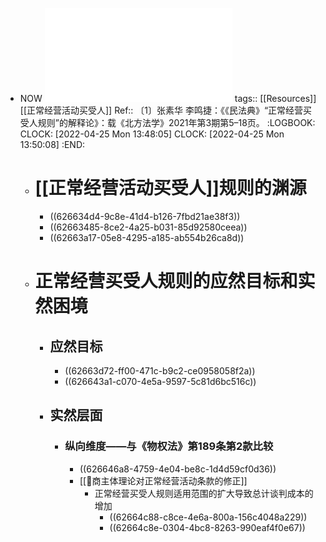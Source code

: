 - NOW ![《民法典》“正常经营买受人规则”的解释论_张素华 (1).pdf](../assets/《民法典》“正常经营买受人规则”的解释论_张素华_(1)_1650864512749_0.pdf)
  tags:: [[Resources]] [[正常经营活动买受人]]
  Ref:: 〔1〕张素华  李鸣捷：《《民法典》“正常经营买受人规则”的解释论》：载《北方法学》2021年第3期第5–18页。
  :LOGBOOK:
  CLOCK: [2022-04-25 Mon 13:48:05]
  CLOCK: [2022-04-25 Mon 13:50:08]
  :END:
	- # [[正常经营活动买受人]]规则的渊源
		- ((626634d4-9c8e-41d4-b126-7fbd21ae38f3))
		- ((62663485-8ce2-4a25-b031-85d92580ceea))
		- ((62663a17-05e8-4295-a185-ab554b26ca8d))
	- # 正常经营买受人规则的应然目标和实然困境
		- ## 应然目标
			- ((62663d72-ff00-471c-b9c2-ce0958058f2a))
			- ((626643a1-c070-4e5a-9597-5c81d6bc516c))
		- ## 实然层面
			- ### 纵向维度——与《物权法》第189条第2款比较
				- ((626646a8-4759-4e04-be8c-1d4d59cf0d36))
				- [[📝商主体理论对正常经营活动条款的修正]]
					- 正常经营买受人规则适用范围的扩大导致总计谈判成本的增加
						- ((62664c88-c8ce-4e6a-800a-156c4048a229))
						- ((62664c8e-0304-4bc8-8263-990eaf4f0e67))